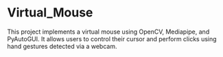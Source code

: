 # Virtual_Mouse
This project implements a virtual mouse using OpenCV, Mediapipe, and PyAutoGUI. It allows users to control their cursor and perform clicks using hand gestures detected via a webcam.
